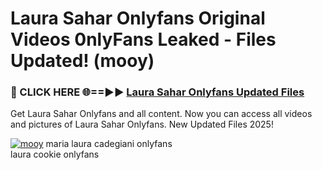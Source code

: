 # Laura Sahar Onlyfans Original Videos 0nlyFans Leaked - Files Updated! (mooy)

<h3>🔴 CLICK HERE 🌐==►► <a href="https://tinyurl.com/x26r9saj" rel="nofollow">Laura Sahar Onlyfans Updated Files</a></h3>

Get Laura Sahar Onlyfans and all content. Now you can access all videos and pictures of Laura Sahar Onlyfans. New Updated Files 2025!

[![mooy](https://i.imgur.com/LkgZPqh.gif)](https://tinyurl.com/x26r9saj)
maria laura cadegiani onlyfans<br>
laura cookie onlyfans